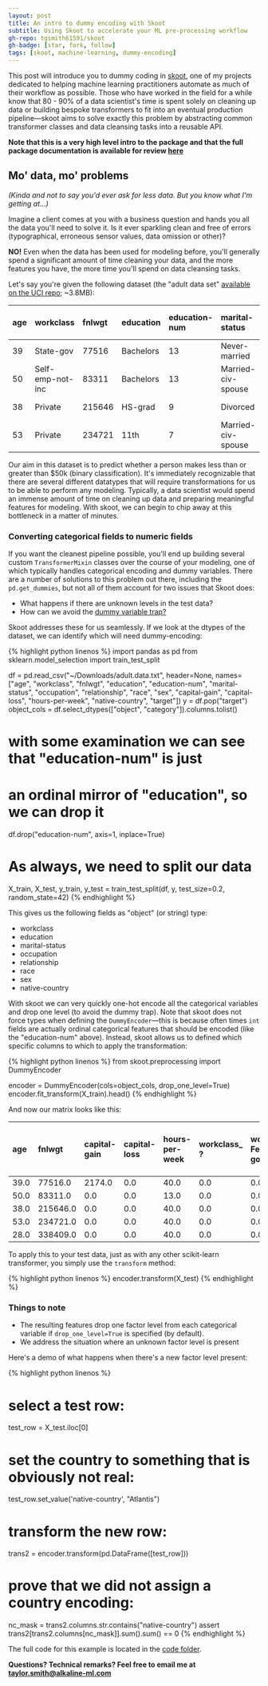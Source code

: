 ```yaml
---
layout: post
title: An intro to dummy encoding with Skoot
subtitle: Using Skoot to accelerate your ML pre-processing workflow
gh-repo: tgsmith61591/skoot
gh-badge: [star, fork, follow]
tags: [skoot, machine-learning, dummy-encoding]
---
```


This post will introduce you to dummy coding in [skoot](https://github.com/tgsmith61591/skoot), one of my projects dedicated to helping machine learning practitioners automate as much of their workflow as possible. Those who have worked in the field for a while know that 80 - 90% of a data scientist's time is spent solely on cleaning up data or building bespoke transformers to fit into an eventual production pipeline&mdash;skoot aims to solve exactly this problem by abstracting common transformer classes and data cleansing tasks into a reusable API.

**Note that this is a very high level intro to the package and that the full package documentation is available for review [here](https://tgsmith61591.github.io/skoot/)**

## Mo' data, mo' problems

*(Kinda and not to say you'd ever ask for less data. But you know what I'm getting at...)* 

Imagine a client comes at you with a business question and hands you all the data you'll need to solve it. Is it ever sparkling clean and free of errors (typographical, erroneous sensor values, data omission or other)? 

**NO!** Even when the data has been used for modeling before, you'll generally spend a significant amount of time cleaning your data, and the more features you have, the more time you'll spend on data cleansing tasks.

Let's say you're given the following dataset (the "adult data set" [available on the UCI repo](https://archive.ics.uci.edu/ml/datasets/Adult); ~3.8MB):

<div class="table-wrapper" markdown="block">

| age | workclass | fnlwgt | education | education-num | marital-status | occupation | relationship | race | sex | capital-gain | capital-loss | hours-per-week | native-country | target |
| :-- | :-------- | :----- | :-------- | :------------ | :------------- | :--------- | :----------- | :--- | :-- | :----------- | :----------- | :------------- | :------------- | :----- |
| 39 | State-gov | 77516 | Bachelors | 13 | Never-married | Adm-clerical | Not-in-family | White | Male | 2174 | 0 | 40 | United-States | <=50k |
| 50 | Self-emp-not-inc | 83311 | Bachelors | 13 | Married-civ-spouse | Exec-managerial | Husband | White | Male | 0 | 0 | 13 | United-States | <=50K |
| 38 | Private | 215646 | HS-grad | 9 | Divorced | Handlers-cleaners | Not-in-family | White | Male | 0 | 0 | 40 | United-States | <=50K |
| 53 | Private | 234721 | 11th | 7 | Married-civ-spouse | Handlers-cleaners | Husband | Black | Male | 0 | 0 | 40 | United-States | <=50K |

</div>

Our aim in this dataset is to predict whether a person makes less than or greater than $50k (binary classification). It's immediately recognizable that there are several different datatypes that will require transformations for us to be able to perform any modeling. Typically, a data scientist would spend an immense amount of time on cleaning up data and preparing meaningful features for modeling. With skoot, we can begin to chip away at this bottleneck in a matter of minutes.

### Converting categorical fields to numeric fields

If you want the cleanest pipeline possible, you'll end up building several custom `TransformerMixin` classes over the course of your modeling, one of which typically handles categorical encoding and dummy variables. There are a number of solutions to this problem out there, including the `pd.get_dummies`, but not all of them account for two issues that Skoot does:

  * What happens if there are unknown levels in the test data?
  * How can we avoid the [dummy variable trap?](http://www.algosome.com/articles/dummy-variable-trap-regression.html)

Skoot addresses these for us seamlessly. If we look at the dtypes of the dataset, we can identify which will need dummy-encoding:

{% highlight python linenos %}
import pandas as pd
from sklearn.model_selection import train_test_split

df = pd.read_csv("~/Downloads/adult.data.txt", header=None,
                 names=["age", "workclass", "fnlwgt", "education", 
                        "education-num", "marital-status", 
                        "occupation", "relationship", "race", 
                        "sex", "capital-gain", "capital-loss", 
                        "hours-per-week", "native-country", "target"])
y = df.pop("target")
object_cols = df.select_dtypes(["object", 
                                "category"]).columns.tolist()

# with some examination we can see that "education-num" is just 
# an ordinal mirror of "education", so we can drop it
df.drop("education-num", axis=1, inplace=True)

# As always, we need to split our data
X_train, X_test, y_train, y_test = train_test_split(df, y, 
                                                    test_size=0.2,
                                                    random_state=42)
{% endhighlight %}

This gives us the following fields as "object" (or string) type:

* workclass
* education
* marital-status
* occupation
* relationship
* race
* sex
* native-country

With skoot we can very quickly one-hot encode all the categorical variables and drop one level (to avoid the dummy trap). Note that skoot does not force types when defining the `DummyEncoder`&mdash;this is because often times `int` fields are actually ordinal categorical features that should be encoded (like the "education-num" above). Instead, skoot allows us to defined which specific columns to which to apply the transformation: 

{% highlight python linenos %}
from skoot.preprocessing import DummyEncoder

encoder = DummyEncoder(cols=object_cols, drop_one_level=True)
encoder.fit_transform(X_train).head()
{% endhighlight %}

And now our matrix looks like this:

<div class="table-wrapper" markdown="block">

| age | fnlwgt | capital-gain | capital-loss | hours-per-week | workclass_ ? | workclass_ Federal-gov | workclass_ Local-gov | workclass_ Never-worked | workclass_ Private | workclass_ Self-emp-inc | workclass_ Self-emp-not-inc | workclass_ State-gov | education_ 10th | education_ 11th | education_ 12th | education_ 1st-4th | education_ 5th-6th | education_ 7th-8th | education_ 9th | education_ Assoc-acdm | education_ Assoc-voc | education_ Bachelors | education_ Doctorate | education_ HS-grad | education_ Masters | education_ Preschool | education_ Prof-school | marital-status_ Divorced | marital-status_ Married-AF-spouse | marital-status_ Married-civ-spouse | marital-status_ Married-spouse-absent | marital-status_ Never-married | marital-status_ Separated | occupation_ ? | occupation_ Adm-clerical | occupation_ Armed-Forces | occupation_ Craft-repair | occupation_ Exec-managerial | occupation_ Farming-fishing | occupation_ Handlers-cleaners | occupation_ Machine-op-inspct | occupation_ Other-service | occupation_ Priv-house-serv | occupation_ Prof-specialty | occupation_ Protective-serv | occupation_ Sales | occupation_ Tech-support | relationship_ Husband | relationship_ Not-in-family | relationship_ Other-relative | relationship_ Own-child | relationship_ Unmarried | race_ Amer-Indian-Eskimo | race_ Asian-Pac-Islander | race_ Black | race_ Other | sex_ Female | native-country_ ? | native-country_ Cambodia | native-country_ Canada | native-country_ China | native-country_ Columbia | native-country_ Cuba | native-country_ Dominican-Republic | native-country_ Ecuador | native-country_ El-Salvador | native-country_ England | native-country_ France | native-country_ Germany | native-country_ Greece | native-country_ Guatemala | native-country_ Haiti | native-country_ Holand-Netherlands | native-country_ Honduras | native-country_ Hong | native-country_ Hungary | native-country_ India | native-country_ Iran | native-country_ Ireland | native-country_ Italy | native-country_ Jamaica | native-country_ Japan | native-country_ Laos | native-country_ Mexico | native-country_ Nicaragua | native-country_ Outlying-US(Guam-USVI-etc) | native-country_ Peru | native-country_ Philippines | native-country_ Poland | native-country_ Portugal | native-country_ Puerto-Rico | native-country_ Scotland | native-country_ South | native-country_ Taiwan | native-country_ Thailand | native-country_ Trinadad&Tobago | native-country_ United-States | native-country_ Vietnam |
| :-- | :----- | :----------- | :----------- | :------------- | :----------- | :--------------------- | :------------------- | :---------------------- | :----------------- | :---------------------- | :-------------------------- | :------------------- | :-------------- | :-------------- | :-------------- | :----------------- | :----------------- | :----------------- | :------------- | :-------------------- | :------------------- | :------------------- | :------------------- | :----------------- | :----------------- | :------------------- | :--------------------- | :----------------------- | :-------------------------------- | :--------------------------------- | :------------------------------------ | :---------------------------- | :------------------------ | :------------ | :----------------------- | :----------------------- | :----------------------- | :-------------------------- | :-------------------------- | :---------------------------- | :---------------------------- | :------------------------ | :-------------------------- | :------------------------- | :-------------------------- | :---------------- | :----------------------- | :-------------------- | :-------------------------- | :--------------------------- | :---------------------- | :---------------------- | :----------------------- | :----------------------- | :---------- | :---------- | :---------- | :---------------- | :----------------------- | :--------------------- | :-------------------- | :----------------------- | :------------------- | :--------------------------------- | :---------------------- | :-------------------------- | :---------------------- | :--------------------- | :---------------------- | :--------------------- | :------------------------ | :-------------------- | :--------------------------------- | :----------------------- | :------------------- | :---------------------- | :-------------------- | :------------------- | :---------------------- | :-------------------- | :---------------------- | :-------------------- | :------------------- | :--------------------- | :------------------------ | :----------------------------------------- | :------------------- | :-------------------------- | :--------------------- | :----------------------- | :-------------------------- | :----------------------- | :-------------------- | :--------------------- | :----------------------- | :------------------------------ | :---------------------------- | :---------------------- |
| 39.0 | 77516.0 | 2174.0 | 0.0 | 40.0 | 0.0 | 0.0 | 0.0 | 0.0 | 0.0 | 0.0 | 0.0 | 1.0 | 0.0 | 0.0 | 0.0 | 0.0 | 0.0 | 0.0 | 0.0 | 0.0 | 0.0 | 1.0 | 0.0 | 0.0 | 0.0 | 0.0 | 0.0 | 0.0 | 0.0 | 0.0 | 0.0 | 1.0 | 0.0 | 0.0 | 1.0 | 0.0 | 0.0 | 0.0 | 0.0 | 0.0 | 0.0 | 0.0 | 0.0 | 0.0 | 0.0 | 0.0 | 0.0 | 0.0 | 1.0 | 0.0 | 0.0 | 0.0 | 0.0 | 0.0 | 0.0 | 0.0 | 0.0 | 0.0 | 0.0 | 0.0 | 0.0 | 0.0 | 0.0 | 0.0 | 0.0 | 0.0 | 0.0 | 0.0 | 0.0 | 0.0 | 0.0 | 0.0 | 0.0 | 0.0 | 0.0 | 0.0 | 0.0 | 0.0 | 0.0 | 0.0 | 0.0 | 0.0 | 0.0 | 0.0 | 0.0 | 0.0 | 0.0 | 0.0 | 0.0 | 0.0 | 0.0 | 0.0 | 0.0 | 0.0 | 0.0 | 0.0 | 1.0 | 0.0 |
| 50.0 | 83311.0 | 0.0 | 0.0 | 13.0 | 0.0 | 0.0 | 0.0 | 0.0 | 0.0 | 0.0 | 1.0 | 0.0 | 0.0 | 0.0 | 0.0 | 0.0 | 0.0 | 0.0 | 0.0 | 0.0 | 0.0 | 1.0 | 0.0 | 0.0 | 0.0 | 0.0 | 0.0 | 0.0 | 0.0 | 1.0 | 0.0 | 0.0 | 0.0 | 0.0 | 0.0 | 0.0 | 0.0 | 1.0 | 0.0 | 0.0 | 0.0 | 0.0 | 0.0 | 0.0 | 0.0 | 0.0 | 0.0 | 1.0 | 0.0 | 0.0 | 0.0 | 0.0 | 0.0 | 0.0 | 0.0 | 0.0 | 0.0 | 0.0 | 0.0 | 0.0 | 0.0 | 0.0 | 0.0 | 0.0 | 0.0 | 0.0 | 0.0 | 0.0 | 0.0 | 0.0 | 0.0 | 0.0 | 0.0 | 0.0 | 0.0 | 0.0 | 0.0 | 0.0 | 0.0 | 0.0 | 0.0 | 0.0 | 0.0 | 0.0 | 0.0 | 0.0 | 0.0 | 0.0 | 0.0 | 0.0 | 0.0 | 0.0 | 0.0 | 0.0 | 0.0 | 0.0 | 1.0 | 0.0 |
| 38.0 | 215646.0 | 0.0 | 0.0 | 40.0 | 0.0 | 0.0 | 0.0 | 0.0 | 1.0 | 0.0 | 0.0 | 0.0 | 0.0 | 0.0 | 0.0 | 0.0 | 0.0 | 0.0 | 0.0 | 0.0 | 0.0 | 0.0 | 0.0 | 1.0 | 0.0 | 0.0 | 0.0 | 1.0 | 0.0 | 0.0 | 0.0 | 0.0 | 0.0 | 0.0 | 0.0 | 0.0 | 0.0 | 0.0 | 0.0 | 1.0 | 0.0 | 0.0 | 0.0 | 0.0 | 0.0 | 0.0 | 0.0 | 0.0 | 1.0 | 0.0 | 0.0 | 0.0 | 0.0 | 0.0 | 0.0 | 0.0 | 0.0 | 0.0 | 0.0 | 0.0 | 0.0 | 0.0 | 0.0 | 0.0 | 0.0 | 0.0 | 0.0 | 0.0 | 0.0 | 0.0 | 0.0 | 0.0 | 0.0 | 0.0 | 0.0 | 0.0 | 0.0 | 0.0 | 0.0 | 0.0 | 0.0 | 0.0 | 0.0 | 0.0 | 0.0 | 0.0 | 0.0 | 0.0 | 0.0 | 0.0 | 0.0 | 0.0 | 0.0 | 0.0 | 0.0 | 0.0 | 1.0 | 0.0 |
| 53.0 | 234721.0 | 0.0 | 0.0 | 40.0 | 0.0 | 0.0 | 0.0 | 0.0 | 1.0 | 0.0 | 0.0 | 0.0 | 0.0 | 1.0 | 0.0 | 0.0 | 0.0 | 0.0 | 0.0 | 0.0 | 0.0 | 0.0 | 0.0 | 0.0 | 0.0 | 0.0 | 0.0 | 0.0 | 0.0 | 1.0 | 0.0 | 0.0 | 0.0 | 0.0 | 0.0 | 0.0 | 0.0 | 0.0 | 0.0 | 1.0 | 0.0 | 0.0 | 0.0 | 0.0 | 0.0 | 0.0 | 0.0 | 1.0 | 0.0 | 0.0 | 0.0 | 0.0 | 0.0 | 0.0 | 1.0 | 0.0 | 0.0 | 0.0 | 0.0 | 0.0 | 0.0 | 0.0 | 0.0 | 0.0 | 0.0 | 0.0 | 0.0 | 0.0 | 0.0 | 0.0 | 0.0 | 0.0 | 0.0 | 0.0 | 0.0 | 0.0 | 0.0 | 0.0 | 0.0 | 0.0 | 0.0 | 0.0 | 0.0 | 0.0 | 0.0 | 0.0 | 0.0 | 0.0 | 0.0 | 0.0 | 0.0 | 0.0 | 0.0 | 0.0 | 0.0 | 0.0 | 1.0 | 0.0 |
| 28.0 | 338409.0 | 0.0 | 0.0 | 40.0 | 0.0 | 0.0 | 0.0 | 0.0 | 1.0 | 0.0 | 0.0 | 0.0 | 0.0 | 0.0 | 0.0 | 0.0 | 0.0 | 0.0 | 0.0 | 0.0 | 0.0 | 1.0 | 0.0 | 0.0 | 0.0 | 0.0 | 0.0 | 0.0 | 0.0 | 1.0 | 0.0 | 0.0 | 0.0 | 0.0 | 0.0 | 0.0 | 0.0 | 0.0 | 0.0 | 0.0 | 0.0 | 0.0 | 0.0 | 1.0 | 0.0 | 0.0 | 0.0 | 0.0 | 0.0 | 0.0 | 0.0 | 0.0 | 0.0 | 0.0 | 1.0 | 0.0 | 1.0 | 0.0 | 0.0 | 0.0 | 0.0 | 0.0 | 1.0 | 0.0 | 0.0 | 0.0 | 0.0 | 0.0 | 0.0 | 0.0 | 0.0 | 0.0 | 0.0 | 0.0 | 0.0 | 0.0 | 0.0 | 0.0 | 0.0 | 0.0 | 0.0 | 0.0 | 0.0 | 0.0 | 0.0 | 0.0 | 0.0 | 0.0 | 0.0 | 0.0 | 0.0 | 0.0 | 0.0 | 0.0 | 0.0 | 0.0 | 0.0 | 0.0 |

</div>

To apply this to your test data, just as with any other scikit-learn transformer, you simply use the `transform` method:


{% highlight python linenos %}
encoder.transform(X_test)
{% endhighlight %}


### Things to note

* The resulting features drop one factor level from each categorical variable if `drop_one_level=True` is specified (by default).
* We address the situation where an unknown factor level is present

Here's a demo of what happens when there's a new factor level present:


{% highlight python linenos %}
# select a test row:
test_row = X_test.iloc[0]

# set the country to something that is obviously not real:
test_row.set_value('native-country', "Atlantis")

# transform the new row:
trans2 = encoder.transform(pd.DataFrame([test_row]))

# prove that we did not assign a country encoding:
nc_mask = trans2.columns.str.contains("native-country")
assert trans2[trans2.columns[nc_mask]].sum().sum() == 0
{% endhighlight %}


The full code for this example is located in the [code folder](https://github.com/tgsmith61591/tgsmith61591.github.io/blob/master/code/2018-06-18-intro-to-skoot-dummy.ipynb).

**Questions? Technical remarks? Feel free to email me at taylor.smith@alkaline-ml.com**
